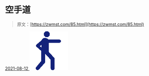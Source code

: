 <!--yml
category: 未分类
date: 0001-01-01 00:00:00
--->

# 空手道

> 原文：[https://zwmst.com/85.html](https://zwmst.com/85.html)

   [ <time datetime="2021-08-12T08:59:30+08:00"> 2021-08-12 </time> ](https://zwmst.com/%e7%a9%ba%e6%89%8b%e9%81%93)  [![](img/88b1d84e440b1844f7300c18465a116c.png)](https://zwmst.com/wp-content/uploads/2021/08/1628729970-5e86ac0773de273.png)